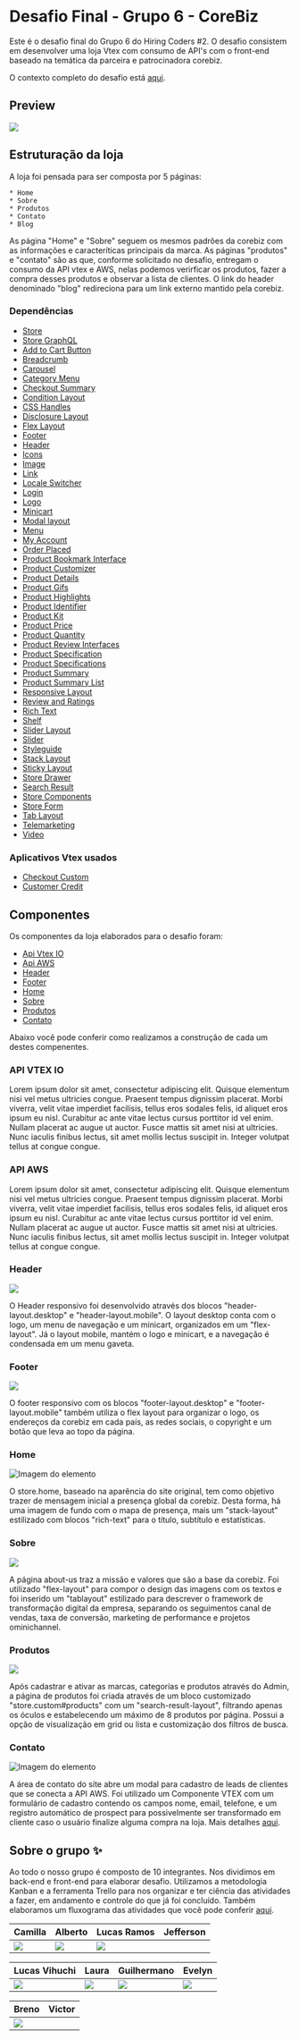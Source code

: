 # Desafio Final - Grupo 6 - CoreBiz

Este é o desafio final do Grupo 6 do Hiring Coders #2. O desafio consistem em desenvolver uma loja Vtex com consumo de API's com o front-end baseado na temática da parceira e patrocinadora corebiz.

O contexto completo do desafio está [aqui](https://drive.google.com/file/d/1cjX4W7MmtVMAX0HBbl17eaJcD1N-B223/view).

## Preview

![](https://github.com/cabarros3/gama-academy/blob/main/header.png)

## Estruturação da loja

A loja foi pensada para ser composta por 5 páginas:

	* Home
	* Sobre
	* Produtos
	* Contato
	* Blog

As página "Home" e "Sobre" seguem os mesmos padrões da corebiz com as informações e caracteríticas principais da marca. As páginas "produtos" e "contato" são as que, conforme solicitado no desafio, entregam o consumo da API vtex e AWS, nelas podemos verirficar os produtos, fazer a compra desses produtos e observar a lista de clientes. O link do header denominado "blog" redireciona para um link externo mantido pela corebiz.

### Dependências
- [Store](https://github.com/vtex-apps/store/blob/master/README.md)
- [Store GraphQL](https://github.com/vtex-apps/store-graphql/blob/master/docs/README.md)
- [Add to Cart Button](https://vtex.io/docs/components/all/vtex.add-to-cart-button@0.26.12/)
- [Breadcrumb](https://vtex.io/docs/components/all/vtex.breadcrumb/)
- [Carousel](https://vtex.io/docs/releases/2019-week-43-44/carousel)
- [Category Menu](https://vtex.io/docs/components/all/vtex.category-menu@2.16.0/)
- [Checkout Summary](https://vtex.io/docs/app/vtex.checkout-summary@0.18.0/)
- [Condition Layout](https://developers.vtex.com/vtex-developer-docs/docs/vtex-condition-layout)
- [CSS Handles](https://developers.vtex.com/vtex-developer-docs/docs/vtex-io-documentation-using-css-handles-for-store-customization)
- [Disclosure Layout](https://developers.vtex.com/vtex-developer-docs/docs/vtex-disclosure-layout)
- [Flex Layout](https://vtex.io/docs/components/all/vtex.flex-layout/)
- [Footer](https://vtex.io/docs/components/all/vtex.store-footer/)
- [Header](https://vtex.io/docs/components/all/vtex.store-header@2.26.0/)
- [Icons](https://developers.vtex.com/vtex-developer-docs/docs/vtex-store-icons#icons)
- [Image](https://developers.vtex.com/vtex-developer-docs/docs/vtex-store-components-image)
- [Link](https://developers.vtex.com/vtex-developer-docs/docs/vtex-store-link)
- [Locale Switcher](https://developers.vtex.com/vtex-developer-docs/docs/vtex-locale-switcher)
- [Login](https://vtex.io/docs/app/vtex.login@2.45.5/)
- [Logo](https://vtex.io/docs/components/all/vtex.store-components@3.151.2/logo/)
- [Minicart](https://vtex.io/docs/components/all/vtex.minicart/)
- [Modal layout](https://developers.vtex.com/vtex-developer-docs/docs/vtex-modal-layout)
- [Menu](https://developers.vtex.com/vtex-developer-docs/docs/vtex-menu)
- [My Account](https://developers.vtex.com/vtex-developer-docs/docs/my-account)
- [Order Placed](https://vtex.io/docs/components/content-blocks/vtex.order-placed/readme)
- [Product Bookmark Interface](https://github.com/vtex-apps/product-bookmark-interfaces)
- [Product Customizer](https://vtex.io/docs/components/all/vtex.product-customizer@2.11.0/)
- [Product Details](https://vtex.io/docs/components/all/vtex.product-details@1.20.0/)
- [Product Gifs](https://developers.vtex.com/vtex-developer-docs/docs/vtex-product-gifts)
- [Product Highlights](https://developers.vtex.com/vtex-developer-docs/docs/vtex-store-components-producthighlights)
- [Product Identifier](https://vtex.io/docs/components/all/vtex.product-identifier/)
- [Product Kit](https://developers.vtex.com/vtex-developer-docs/docs/vtex-product-kit)
- [Product Price](https://developers.vtex.com/vtex-developer-docs/docs/vtex-product-price)
- [Product Quantity](https://developers.vtex.com/vtex-developer-docs/docs/vtex-product-quantity)
- [Product Review Interfaces](https://vtex.io/docs/components/all/vtex.product-review-interfaces@1.0.2/)
- [Product Specification](https://vtex.io/docs/app/vtex.product-specification-badges@0.4.0/)
- [Product Specifications](https://developers.vtex.com/vtex-developer-docs/docs/vtex_store-components_productspecifications)
- [Product Summary](https://vtex.io/docs/app/vtex.product-summary)
- [Product Summary List](https://vtex.io/docs/components/all/vtex.product-summary/product-summary-list)
- [Responsive Layout](https://developers.vtex.com/vtex-developer-docs/docs/vtex-responsive-layout)
- [Review and Ratings](https://developers.vtex.com/vtex-developer-docs/docs/vtex-reviews-and-ratings)
- [Rich Text](https://developers.vtex.com/vtex-developer-docs/docs/vtex-rich-text)
- [Shelf](https://vtex.io/docs/components/all/vtex.shelf/)
- [Slider Layout](https://vtex.io/docs/app/vtex.slider-layout@0.19.2)
- [Slider](https://developers.vtex.com/vtex-developer-docs/docs/vtex-store-components-slider)
- [Styleguide]([https://styleguide.vtex.com/#/Styles](https://styleguide.vtex.com/#/Styles))
- [Stack Layout](https://vtex.io/docs/components/all/vtex.stack-layout@0.1.0/)
- [Sticky Layout](https://vtex.io/docs/components/all/vtex.sticky-layout/)
- [Store Drawer](https://developers.vtex.com/vtex-developer-docs/docs/vtex-store-drawer)
- [Search Result](https://vtex.io/docs/components/all/vtex.search-result@3.108.0)
- [Store Components](https://vtex.io/docs/components/all/vtex.store-components@3.151.2/)
- [Store Form](https://developers.vtex.com/vtex-developer-docs/docs/vtex-store-form)
- [Tab Layout](https://developers.vtex.com/vtex-developer-docs/docs/vtex-tab-layout)
- [Telemarketing](https://vtex.io/docs/components/all/vtex.telemarketing@2.10.2/)
- [Video](https://developers.vtex.com/vtex-developer-docs/docs/vtex-store-video)

### Aplicativos Vtex usados
- [Checkout Custom](https://apps.vtex.com/vtex-checkout-ui-custom/p)
- [Customer Credit](https://apps.vtex.com/vtex-customer-credit/p)

## Componentes

Os componentes da loja elaborados para o desafio foram:

* [Api Vtex IO]()
* [Api AWS]()
* [Header]()
* [Footer]()
* [Home]()
* [Sobre]()
* [Produtos]()
* [Contato]()

Abaixo você pode conferir como realizamos a construção de cada um destes compenentes.

### API VTEX IO

Lorem ipsum dolor sit amet, consectetur adipiscing elit. Quisque elementum nisi vel metus ultricies congue. Praesent tempus dignissim placerat. Morbi viverra, velit vitae imperdiet facilisis, tellus eros sodales felis, id aliquet eros ipsum eu nisl. Curabitur ac ante vitae lectus cursus porttitor id vel enim. Nullam placerat ac augue ut auctor. Fusce mattis sit amet nisi at ultricies. Nunc iaculis finibus lectus, sit amet mollis lectus suscipit in. Integer volutpat tellus at congue congue.

### API AWS

Lorem ipsum dolor sit amet, consectetur adipiscing elit. Quisque elementum nisi vel metus ultricies congue. Praesent tempus dignissim placerat. Morbi viverra, velit vitae imperdiet facilisis, tellus eros sodales felis, id aliquet eros ipsum eu nisl. Curabitur ac ante vitae lectus cursus porttitor id vel enim. Nullam placerat ac augue ut auctor. Fusce mattis sit amet nisi at ultricies. Nunc iaculis finibus lectus, sit amet mollis lectus suscipit in. Integer volutpat tellus at congue congue.

### Header

![](https://github.com/cabarros3/gama-academy/blob/main/headerv.gif)

O Header responsivo foi desenvolvido através dos blocos "header-layout.desktop" e "header-layout.mobile". O layout desktop conta com o logo, um menu de navegação e um minicart, organizados em um "flex-layout". Já o layout mobile, mantém o logo e minicart, e a navegação é condensada em um menu gaveta.

### Footer

![](https://github.com/cabarros3/gama-academy/blob/main/footer.png)

O footer responsivo com os blocos "footer-layout.desktop" e "footer-layout.mobile" também utiliza o flex layout para organizar o logo, os endereços da corebiz em cada país, as redes sociais, o copyright e um botão que leva ao topo da página.

### Home

![Imagem do elemento](https://images.unsplash.com/photo-1522252234503-e356532cafd5?ixid=MnwxMjA3fDB8MHxwaG90by1wYWdlfHx8fGVufDB8fHx8&ixlib=rb-1.2.1&auto=format&fit=crop&w=625&q=80)

O store.home, baseado na aparência do site original, tem como objetivo trazer de mensagem inicial a presença global da corebiz. Desta forma, há uma imagem de fundo com o mapa de presença, mais um "stack-layout" estilizado com blocos "rich-text" para o título, subtítulo e estatísticas.

### Sobre

![](https://github.com/cabarros3/gama-academy/blob/main/sobre.png)

A página about-us traz a missão e valores que são a base da corebiz. Foi utilizado "flex-layout" para compor o design das imagens com os textos e foi inserido um "tablayout" estilizado para descrever o framework de transformação digital da empresa, separando os seguimentos canal de vendas, taxa de conversão, marketing de performance e projetos ominichannel.

### Produtos

![](https://github.com/cabarros3/gama-academy/blob/main/produtos.png)

Após cadastrar e ativar as marcas, categorias e produtos através do Admin, a página de produtos foi criada através de um bloco customizado "store.custom#products" com um "search-result-layout", filtrando apenas os óculos e estabelecendo um máximo de 8 produtos por página. Possui a opção de visualização em grid ou lista e customização dos filtros de busca.

### Contato

![Imagem do elemento](https://github.com/cabarros3/gama-academy/blob/main/contactv.gif)

A área de contato do site abre um modal para cadastro de leads de clientes que se conecta a API AWS. Foi utilizado um Componente VTEX com um formulário de cadastro contendo os campos nome, email, telefone, e um registro automático de prospect para possivelmente ser transformado em cliente caso o usuário finalize alguma compra na loja. Mais detalhes [aqui](). 

## Sobre o grupo :sparkles:

Ao todo o nosso grupo é composto de 10 integrantes. Nos dividimos em back-end e front-end para elaborar desafio. Utilizamos a metodologia Kanban e a ferramenta Trello para nos organizar e ter ciência das atividades a fazer, em andamento e controle do que já foi concluído. Também elaboramos um fluxograma das atividades que você pode conferir [aqui](https://whimsical.com/grupo-6-corebiz-5vTgcgdSLVoBVeyzVwHgSK).

Camilla        | Alberto        | Lucas Ramos    |Jefferson       | 
-------------- | -------------- | -------------- | -------------- |
<a href="https://www.linkedin.com/in/camillabarros/"><img src="https://img.shields.io/badge/LinkedIn-0077B5?style=for-the-badge&logo=linkedin&logoColor=white" /></a>| <a href="https://www.linkedin.com/in/albertohfernandes/"><img src="https://img.shields.io/badge/LinkedIn-0077B5?style=for-the-badge&logo=linkedin&logoColor=white" /></a>| <a href="https://www.linkedin.com/in/lucas-ramos-gmp/"><img src="https://img.shields.io/badge/LinkedIn-0077B5?style=for-the-badge&logo=linkedin&logoColor=white" /></a>| 

Lucas Vihuchi  | Laura          | Guilhermano    | Evelyn         | 
-------------- | -------------- | -------------- | -------------- |
<a href="https://www.linkedin.com/in/lucasvihuchibraga/"><img src="https://img.shields.io/badge/LinkedIn-0077B5?style=for-the-badge&logo=linkedin&logoColor=white" /></a>| <a href="https://www.linkedin.com/in/laurapelaezmuller/"><img src="https://img.shields.io/badge/LinkedIn-0077B5?style=for-the-badge&logo=linkedin&logoColor=white" /></a>| <a href="https://www.linkedin.com/in/guilhermanosilva/"><img src="https://img.shields.io/badge/LinkedIn-0077B5?style=for-the-badge&logo=linkedin&logoColor=white" /></a>| <a href="https://www.linkedin.com/in/evelyncper"><img src="https://img.shields.io/badge/LinkedIn-0077B5?style=for-the-badge&logo=linkedin&logoColor=white" /></a>|

Breno          | Victor         |
-------------- | -------------- |  
<a href="https://www.linkedin.com/in/breno-brito-cruz-477a83213/"><img src="https://img.shields.io/badge/LinkedIn-0077B5?style=for-the-badge&logo=linkedin&logoColor=white" /></a>|



